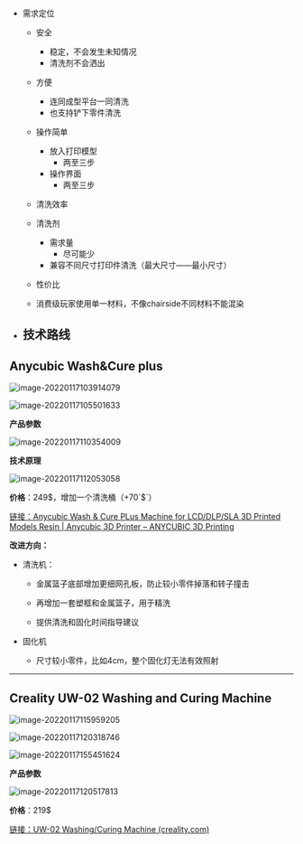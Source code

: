 - 需求定位

  - 安全
    - 稳定，不会发生未知情况
    - 清洗剂不会洒出


  - 方便
    - 连同成型平台一同清洗
    - 也支持铲下零件清洗
  - 操作简单
    - 放入打印模型
      - 两至三步
    - 操作界面
      - 两至三步
  - 清洗效率
  - 清洗剂
    - 需求量
      - 尽可能少
    - 兼容不同尺寸打印件清洗（最大尺寸——最小尺寸）
  - 性价比
  - 消费级玩家使用单一材料，不像chairside不同材料不能混染

- 技术路线
  - 



## Anycubic Wash&Cure plus

![image-20220117103914079](E:\文档\GitHub\Notiz\清洗机调研.assets\image-20220117103914079.png)

![image-20220117105501633](E:\文档\GitHub\Notiz\清洗机调研.assets\image-20220117105501633.png)

**产品参数**

![image-20220117110354009](E:\文档\GitHub\Notiz\清洗机调研.assets\image-20220117110354009.png)

**技术原理**

![image-20220117112053058](E:\文档\GitHub\Notiz\清洗机调研.assets\image-20220117112053058.png)

**价格**：249$，增加一个清洗桶（+70`$`）

[链接：Anycubic Wash & Cure PLus Machine for LCD/DLP/SLA 3D Printed Models Resin | Anycubic 3D Printer – ANYCUBIC 3D Printing](https://www.anycubic.com/products/anycubic-wash-cure-plus-machine?variant=41229581353122)

**改进方向：**

- 清洗机：

  - 金属篮子底部增加更细网孔板，防止较小零件掉落和转子撞击

  - 再增加一套塑框和金属篮子，用于精洗

  - 提供清洗和固化时间指导建议

- 固化机

  - 尺寸较小零件，比如4cm，整个固化灯无法有效照射

---

## Creality UW-02 Washing and Curing Machine

![image-20220117115959205](E:\文档\GitHub\Notiz\清洗机调研.assets\image-20220117115959205.png)

![image-20220117120318746](E:\文档\GitHub\Notiz\清洗机调研.assets\image-20220117120318746.png)

![image-20220117155451624](E:\文档\GitHub\Notiz\清洗机调研.assets\image-20220117155451624.png)

**产品参数**

![image-20220117120517813](E:\文档\GitHub\Notiz\清洗机调研.assets\image-20220117120517813.png)

**价格**：219$

[链接：UW-02 Washing/Curing Machine (creality.com)](https://www.creality.com/goods-detail/creality-uw-02-washing-curing-machine)

